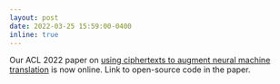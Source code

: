 ```yaml
---
layout: post
date: 2022-03-25 15:59:00-0400
inline: true
---
```


Our ACL 2022 paper on [using ciphertexts to augment neural machine translation](assets/pdf/cipherdaug_acl2022.pdf) is now online. Link to open-source code in the paper.
